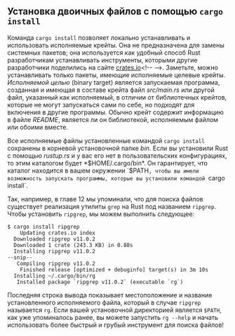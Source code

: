 <!-- Old link, do not remove -->

<a id="installing-binaries-from-cratesio-with-cargo-install"></a>

## Установка двоичных файлов с помощью `cargo install`

Команда `cargo install` позволяет локально устанавливать и использовать исполняемые крейты. Она не предназначена для замены системных пакетов; она используется как удобный способ Rust разработчикам устанавливать инструменты, которыми другие разработчики поделились на сайте [crates.io](https://crates.io/)&lt;!-- <!--  --> --&gt;. Заметьте, можно устанавливать только пакеты, имеющие исполняемые целевые крейты. *Исполняемой целью* (binary target) является запускаемая программа, созданная и имеющая в составе крейта файл *src/main.rs* или другой файл, указанный как исполняемый, в отличии от библиотечных крейтов, которые не могут запускаться сами по себе, но подходят для включения в другие программы. Обычно крейт содержит информацию в файле *README*, является ли он библиотекой, исполняемым файлом или обоими вместе.

Все исполняемые файлы установленные командой `cargo install` сохранены в корневой установочной папке *bin*. Если вы установили Rust с помощью *rustup.rs* и у вас его нет в пользовательских конфигурациях, то этим каталогом будет *$HOME/.cargo/bin*. Он гарантирует, что каталог находится в вашем окружении `$PATH`, чтобы вы имели возможность запускать программы, которые вы установили командой `cargo install`.

Так, например, в главе 12 мы упоминали, что для поиска файлов существует реализация утилиты `grep` на Rust под названием `ripgrep`. Чтобы установить `ripgrep`, мы можем выполнить следующее:

<!-- manual-regeneration
cargo install something you don't have, copy relevant output below
-->

```console
$ cargo install ripgrep
    Updating crates.io index
  Downloaded ripgrep v11.0.2
  Downloaded 1 crate (243.3 KB) in 0.88s
  Installing ripgrep v11.0.2
--snip--
   Compiling ripgrep v11.0.2
    Finished release [optimized + debuginfo] target(s) in 3m 10s
  Installing ~/.cargo/bin/rg
   Installed package `ripgrep v11.0.2` (executable `rg`)
```

Последняя строка вывода показывает местоположение и название установленного исполняемого файла, который в случае `ripgrep` называется `rg`. Если вашей установочной директорией является `$PATH`, как уже упоминалось ранее, вы можете запустить `rg --help` и начать использовать более быстрый и грубый инструмент для поиска файлов!
